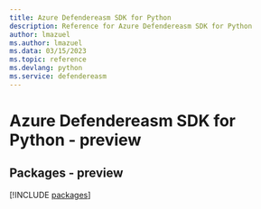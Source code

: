 ```yaml
---
title: Azure Defendereasm SDK for Python
description: Reference for Azure Defendereasm SDK for Python
author: lmazuel
ms.author: lmazuel
ms.data: 03/15/2023
ms.topic: reference
ms.devlang: python
ms.service: defendereasm
---
```

# Azure Defendereasm SDK for Python - preview
## Packages - preview
[!INCLUDE [packages](defendereasm-index.md)]